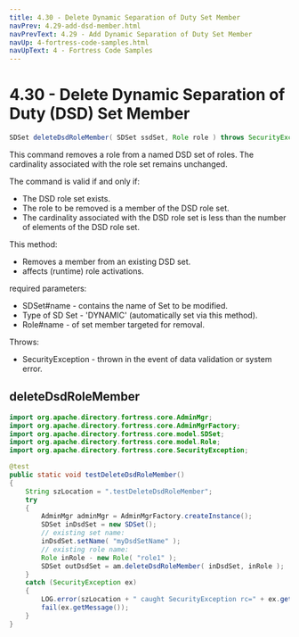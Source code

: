 ```yaml
---
title: 4.30 - Delete Dynamic Separation of Duty Set Member
navPrev: 4.29-add-dsd-member.html
navPrevText: 4.29 - Add Dynamic Separation of Duty Set Member
navUp: 4-fortress-code-samples.html
navUpText: 4 - Fortress Code Samples
---
```


# 4.30 - Delete Dynamic Separation of Duty (DSD) Set Member

```java
SDSet deleteDsdRoleMember( SDSet ssdSet, Role role ) throws SecurityException;
```

This command removes a role from a named DSD set of roles. The cardinality associated with the role set remains unchanged.

The command is valid if and only if:

- The DSD role set exists.
- The role to be removed is a member of the DSD role set.
- The cardinality associated with the DSD role set is less than the number of elements of the DSD role set.

This method:
- Removes a member from an existing DSD set.
- affects (runtime) role activations.

required parameters:
- SDSet#name - contains the name of Set to be modified.
- Type of SD Set - 'DYNAMIC' (automatically set via this method).
- Role#name - of set member targeted for removal.

Throws:
- SecurityException - thrown in the event of data validation or system error.

## deleteDsdRoleMember

```java
import org.apache.directory.fortress.core.AdminMgr;
import org.apache.directory.fortress.core.AdminMgrFactory;
import org.apache.directory.fortress.core.model.SDSet;
import org.apache.directory.fortress.core.model.Role;
import org.apache.directory.fortress.core.SecurityException;

@test
public static void testDeleteDsdRoleMember()
{
    String szLocation = ".testDeleteDsdRoleMember";
    try
    {
        AdminMgr adminMgr = AdminMgrFactory.createInstance();
        SDSet inDsdSet = new SDSet();
        // existing set name:
        inDsdSet.setName( "myDsdSetName" );
        // existing role name:
        Role inRole - new Role( "role1" );
        SDSet outDsdSet = am.deleteDsdRoleMember( inDsdSet, inRole );
    }
    catch (SecurityException ex)
    {
        LOG.error(szLocation + " caught SecurityException rc=" + ex.getErrorId() + ", msg=" + ex.getMessage(), ex);
        fail(ex.getMessage());
    }
}
```
